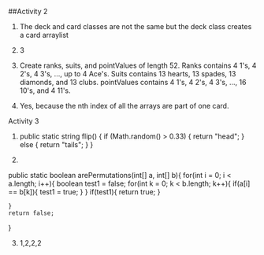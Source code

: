 ##Activity 2

1. The deck and card classes are not the same but the deck class creates a card arraylist

2. 3

3. Create ranks, suits, and pointValues of length 52. Ranks contains 4 1's, 4 2's, 4 3's, ..., up to 4 Ace's. Suits contains 13 hearts, 13 spades, 13 diamonds, and 13 clubs. pointValues contains 4 1's, 4 2's, 4 3's, ..., 16 10's, and 4 11's.

4. Yes, because the nth index of all the arrays are part of one card.


Activity 3

1. public static string flip() {
  if (Math.random() > 0.33) {
    return "head";
  }
  else {
    return "tails";
  }
}

2. 
public static boolean arePermutations(int[] a, int[] b){
    for(int i = 0; i < a.length; i++){
        boolean test1 = false;
        for(int k = 0; k < b.length; k++){
            if(a[i] == b[k]){
                test1 = true;
            }
        }
        if(test1){
            return true;
        }

    }
    return false;
}

3. 1,2,2,2